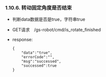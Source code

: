 ### 1.10.6. 转动固定角度是否结束

  - 判断data数据是否是true，字符串true

  - GET请求　/gs-robot/cmd/is_rotate_finished

  - response:

    ```
    {
        "data":"true",
        "errorCode":"",
        "msg":"successed",
        "successed":true
    }
    ```